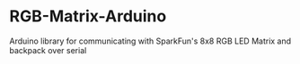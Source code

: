 RGB-Matrix-Arduino
==================

Arduino library for communicating with SparkFun's 8x8 RGB LED Matrix and backpack over serial